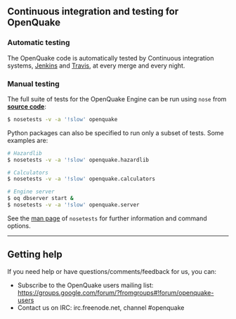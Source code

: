 ## Continuous integration and testing for OpenQuake

### Automatic testing

The OpenQuake code is automatically tested by Continuous integration systems, [Jenkins](https://ci.openquake.org) and [Travis](https://travis-ci.org/gem/oq-engine), at every merge and every night.

### Manual testing

The full suite of tests for the OpenQuake Engine can be run using `nose` from [**source code**](installing/development.md):

```bash
$ nosetests -v -a '!slow' openquake
```

Python packages can also be specified to run only a subset of tests. Some examples are:

```bash
# Hazardlib
$ nosetests -v -a '!slow' openquake.hazardlib

# Calculators
$ nosetests -v -a '!slow' openquake.calculators

# Engine server
$ oq dbserver start &
$ nosetests -v -a '!slow' openquake.server
```

See the [man page](http://nose.readthedocs.io/en/latest/man.html) of `nosetests` for further information and command options.

***

## Getting help
If you need help or have questions/comments/feedback for us, you can:
  * Subscribe to the OpenQuake users mailing list: https://groups.google.com/forum/?fromgroups#!forum/openquake-users
  * Contact us on IRC: irc.freenode.net, channel #openquake
